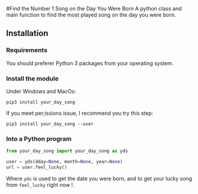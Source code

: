 
#Find the Number 1 Song on the Day You Were Born
A python class and main function to find the most played song on the day you were born.

## Installation
### Requirements

You should preferer Python 3 packages from your operating system.

### Install the module
Under Windows and MacOs:


```shell
pip3 install your_day_song
```
If you meet per;issions issue, I recommend you try this step:

```shell
pip3 install your_day_song --user
```

### Into a Python program
```python
from your_day_song import your_day_song as yds

user = yds(dday=None, month=None, year=None)
url = user.feel_lucky()
```

Where `yds` is used to get the date you were born, and to get your lucky song from `feel_lucky` right now !. 

